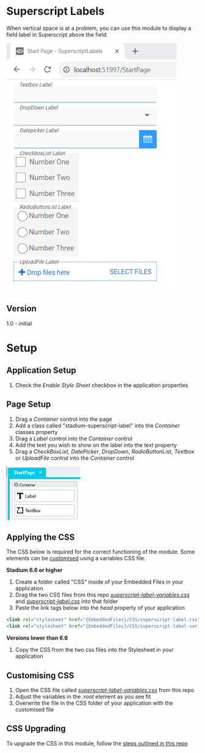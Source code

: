 # Superscript Labels

When vertical space is at a problem, you can use this module to display a field label in Superscript above the field. 

![Superscript Labels](images/superscript-labels.png)

## Version 
1.0 - initial

# Setup

## Application Setup
1. Check the *Enable Style Sheet* checkbox in the application properties

## Page Setup
1. Drag a *Container* control into the page 
2. Add a class called "stadium-superscript-label" into the *Container* classes property
3. Drag a *Label* control into the *Container* control
4. Add the text you wish to show on the label into the text property
5. Drag a *CheckBoxList*, *DatePicker*, *DropDown*, *RadioButtonList*, *Textbox* or *UploadFile* control into the *Container* control

![Controls Setup](images/controls.png)

## Applying the CSS
The CSS below is required for the correct functioning of the module. Some elements can be [customised](#customising-css) using a variables CSS file. 

**Stadium 6.6 or higher**
1. Create a folder called "CSS" inside of your Embedded Files in your application
2. Drag the two CSS files from this repo [*superscript-label-variables.css*](superscript-label-variables.css) and [*superscript-label.css*](superscript-label.css) into that folder
3. Paste the link tags below into the *head* property of your application
```html
<link rel="stylesheet" href="{EmbeddedFiles}/CSS/superscript-label.css">
<link rel="stylesheet" href="{EmbeddedFiles}/CSS/superscript-label-variables.css">
``` 

**Versions lower than 6.6**
1. Copy the CSS from the two css files into the Stylesheet in your application

## Customising CSS
1. Open the CSS file called [*superscript-label-variables.css*](superscript-label-variables.css) from this repo
2. Adjust the variables in the *:root* element as you see fit
3. Overwrite the file in the CSS folder of your application with the customised file

## CSS Upgrading
To upgrade the CSS in this module, follow the [steps outlined in this repo](https://github.com/stadium-software/samples-upgrading)
